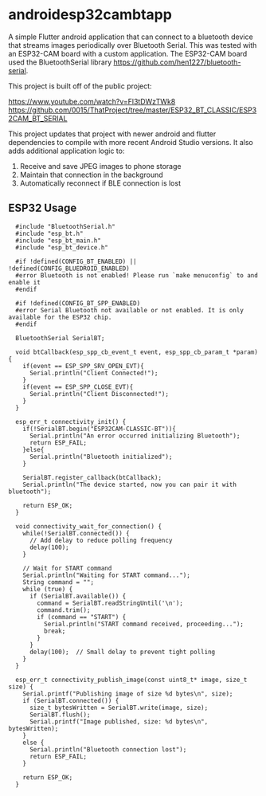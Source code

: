 # androidesp32cambtapp

A simple Flutter android application that can connect to a bluetooth device
that streams images periodically over Bluetooth Serial. This was tested with an ESP32-CAM board
with a custom application. The ESP32-CAM board used the BluetoothSerial library
https://github.com/hen1227/bluetooth-serial.

This project is built off of the public project:

https://www.youtube.com/watch?v=Fl3tDWzTWk8
https://github.com/0015/ThatProject/tree/master/ESP32_BT_CLASSIC/ESP32CAM_BT_SERIAL

This project updates that project with newer android and flutter dependencies to compile with more recent Android Studio versions. It also adds additional application logic to:
1. Receive and save JPEG images to phone storage
2. Maintain that connection in the background
3. Automatically reconnect if BLE connection is lost


## ESP32 Usage
```
  #include "BluetoothSerial.h"
  #include "esp_bt.h"
  #include "esp_bt_main.h"
  #include "esp_bt_device.h"

  #if !defined(CONFIG_BT_ENABLED) || !defined(CONFIG_BLUEDROID_ENABLED)
  #error Bluetooth is not enabled! Please run `make menuconfig` to and enable it
  #endif

  #if !defined(CONFIG_BT_SPP_ENABLED)
  #error Serial Bluetooth not available or not enabled. It is only available for the ESP32 chip.
  #endif

  BluetoothSerial SerialBT;

  void btCallback(esp_spp_cb_event_t event, esp_spp_cb_param_t *param){
    if(event == ESP_SPP_SRV_OPEN_EVT){
      Serial.println("Client Connected!");
    }
    if(event == ESP_SPP_CLOSE_EVT){
      Serial.println("Client Disconnected!");
    }
  }

  esp_err_t connectivity_init() {
    if(!SerialBT.begin("ESP32CAM-CLASSIC-BT")){
      Serial.println("An error occurred initializing Bluetooth");
      return ESP_FAIL;
    }else{
      Serial.println("Bluetooth initialized");
    }

    SerialBT.register_callback(btCallback);
    Serial.println("The device started, now you can pair it with bluetooth");
    
    return ESP_OK;
  }

  void connectivity_wait_for_connection() {
    while(!SerialBT.connected()) {
      // Add delay to reduce polling frequency
      delay(100);
    }
    
    // Wait for START command
    Serial.println("Waiting for START command...");
    String command = "";
    while (true) {
      if (SerialBT.available()) {
        command = SerialBT.readStringUntil('\n');
        command.trim();
        if (command == "START") {
          Serial.println("START command received, proceeding...");
          break;
        }
      }
      delay(100);  // Small delay to prevent tight polling
    }
  }

  esp_err_t connectivity_publish_image(const uint8_t* image, size_t size) {
    Serial.printf("Publishing image of size %d bytes\n", size);
    if (SerialBT.connected()) {
      size_t bytesWritten = SerialBT.write(image, size);
      SerialBT.flush();
      Serial.printf("Image published, size: %d bytes\n", bytesWritten);
    }
    else {
      Serial.println("Bluetooth connection lost");
      return ESP_FAIL;
    }

    return ESP_OK;
  }
  ```
